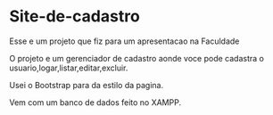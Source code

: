 # Site-de-cadastro

Esse e um projeto que fiz para um apresentacao na Faculdade 

O projeto e um gerenciador de cadastro aonde voce pode cadastra o usuario,logar,listar,editar,excluir.

Usei o Bootstrap para da estilo da pagina. 

Vem com um banco de dados feito no XAMPP.


